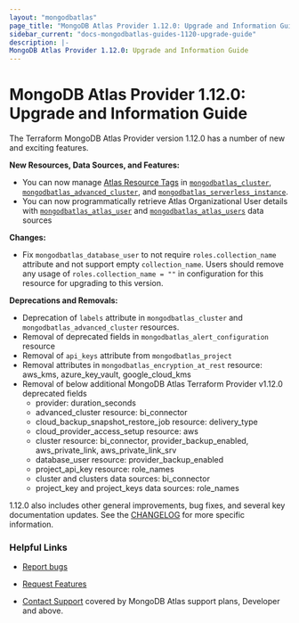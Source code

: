 ```yaml
---
layout: "mongodbatlas"
page_title: "MongoDB Atlas Provider 1.12.0: Upgrade and Information Guide"
sidebar_current: "docs-mongodbatlas-guides-1120-upgrade-guide"
description: |-
MongoDB Atlas Provider 1.12.0: Upgrade and Information Guide
---
```


# MongoDB Atlas Provider 1.12.0: Upgrade and Information Guide

The Terraform MongoDB Atlas Provider version 1.12.0 has a number of new and exciting features.

**New Resources, Data Sources, and Features:**
- You can now manage [Atlas Resource Tags](https://www.mongodb.com/docs/atlas/tags/)  in [`mongodbatlas_cluster`](https://registry.terraform.io/providers/mongodb/mongodbatlas/latest/docs/resources/cluster), [`mongodbatlas_advanced_cluster`](https://registry.terraform.io/providers/mongodb/mongodbatlas/latest/docs/resources/advanced_cluster), and [`mongodbatlas_serverless_instance`](https://registry.terraform.io/providers/mongodb/mongodbatlas/latest/docs/resources/serverless_instance). 
- You can now programmatically retrieve Atlas Organizational User details with [`mongodbatlas_atlas_user`](https://registry.terraform.io/providers/mongodb/mongodbatlas/latest/docs/data-sources/atlas_user) and [`mongodbatlas_atlas_users`](https://registry.terraform.io/providers/mongodb/mongodbatlas/latest/docs/data-sources/atlas_users) data sources 

**Changes:**   
- Fix `mongodbatlas_database_user` to not require `roles.collection_name` attribute and not support empty `collection_name`. Users should remove any usage of `roles.collection_name = ""` in configuration for this resource for upgrading to this version.


**Deprecations and Removals:**   
- Deprecation of `labels` attribute in `mongodbatlas_cluster` and `mongodbatlas_advanced_cluster` resources.
- Removal of deprecated fields in `mongodbatlas_alert_configuration` resource
- Removal of `api_keys` attribute from `mongodbatlas_project`
- Removal attributes in `mongodbatlas_encryption_at_rest` resource: aws_kms, azure_key_vault, google_cloud_kms 
- Removal of below additional MongoDB Atlas Terraform Provider v1.12.0 deprecated fields
  - provider: duration_seconds
  - advanced_cluster resource: bi_connector
  - cloud_backup_snapshot_restore_job resource: delivery_type
  - cloud_provider_access_setup resource: aws
  - cluster resource: bi_connector, provider_backup_enabled, aws_private_link, aws_private_link_srv
  - database_user resource: provider_backup_enabled
  - project_api_key resource: role_names
  - cluster and clusters data sources: bi_connector
  - project_key and project_keys data sources: role_names


1.12.0 also includes other general improvements, bug fixes, and several key documentation updates. See the [CHANGELOG](https://github.com/mongodb/terraform-provider-mongodbatlas/blob/master/CHANGELOG.md) for more specific information.


### Helpful Links

* [Report bugs](https://github.com/mongodb/terraform-provider-mongodbatlas/issues)

* [Request Features](https://feedback.mongodb.com/forums/924145-atlas?category_id=370723)

* [Contact Support](https://docs.atlas.mongodb.com/support/) covered by MongoDB Atlas support plans, Developer and above.
